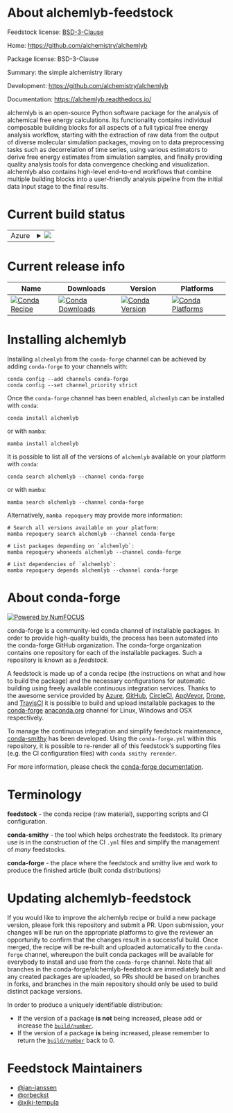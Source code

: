 About alchemlyb-feedstock
=========================

Feedstock license: [BSD-3-Clause](https://github.com/conda-forge/alchemlyb-feedstock/blob/main/LICENSE.txt)

Home: https://github.com/alchemistry/alchemlyb

Package license: BSD-3-Clause

Summary: the simple alchemistry library

Development: https://github.com/alchemistry/alchemlyb

Documentation: https://alchemlyb.readthedocs.io/

alchemlyb is an open-source Python software package for
the analysis of alchemical free energy calculations. Its
functionality contains individual composable building
blocks for all aspects of a full typical free energy
analysis workflow, starting with the extraction of raw
data from the output of diverse molecular simulation
packages, moving on to data preprocessing tasks such as
decorrelation of time series, using various estimators to
derive free energy estimates from simulation samples, and
finally providing quality analysis tools for data
convergence checking and visualization. alchemlyb also
contains high-level end-to-end workflows that combine
multiple building blocks into a user-friendly analysis
pipeline from the initial data input stage to the final
results.


Current build status
====================


<table>
    
  <tr>
    <td>Azure</td>
    <td>
      <details>
        <summary>
          <a href="https://dev.azure.com/conda-forge/feedstock-builds/_build/latest?definitionId=16170&branchName=main">
            <img src="https://dev.azure.com/conda-forge/feedstock-builds/_apis/build/status/alchemlyb-feedstock?branchName=main">
          </a>
        </summary>
        <table>
          <thead><tr><th>Variant</th><th>Status</th></tr></thead>
          <tbody><tr>
              <td>linux_64_acceleratorcorepython3.10.____cpython</td>
              <td>
                <a href="https://dev.azure.com/conda-forge/feedstock-builds/_build/latest?definitionId=16170&branchName=main">
                  <img src="https://dev.azure.com/conda-forge/feedstock-builds/_apis/build/status/alchemlyb-feedstock?branchName=main&jobName=linux&configuration=linux%20linux_64_acceleratorcorepython3.10.____cpython" alt="variant">
                </a>
              </td>
            </tr><tr>
              <td>linux_64_acceleratorcorepython3.11.____cpython</td>
              <td>
                <a href="https://dev.azure.com/conda-forge/feedstock-builds/_build/latest?definitionId=16170&branchName=main">
                  <img src="https://dev.azure.com/conda-forge/feedstock-builds/_apis/build/status/alchemlyb-feedstock?branchName=main&jobName=linux&configuration=linux%20linux_64_acceleratorcorepython3.11.____cpython" alt="variant">
                </a>
              </td>
            </tr><tr>
              <td>linux_64_acceleratorcorepython3.12.____cpython</td>
              <td>
                <a href="https://dev.azure.com/conda-forge/feedstock-builds/_build/latest?definitionId=16170&branchName=main">
                  <img src="https://dev.azure.com/conda-forge/feedstock-builds/_apis/build/status/alchemlyb-feedstock?branchName=main&jobName=linux&configuration=linux%20linux_64_acceleratorcorepython3.12.____cpython" alt="variant">
                </a>
              </td>
            </tr><tr>
              <td>linux_64_acceleratorcorepython3.13.____cp313</td>
              <td>
                <a href="https://dev.azure.com/conda-forge/feedstock-builds/_build/latest?definitionId=16170&branchName=main">
                  <img src="https://dev.azure.com/conda-forge/feedstock-builds/_apis/build/status/alchemlyb-feedstock?branchName=main&jobName=linux&configuration=linux%20linux_64_acceleratorcorepython3.13.____cp313" alt="variant">
                </a>
              </td>
            </tr><tr>
              <td>linux_64_acceleratorcorepython3.14.____cp314</td>
              <td>
                <a href="https://dev.azure.com/conda-forge/feedstock-builds/_build/latest?definitionId=16170&branchName=main">
                  <img src="https://dev.azure.com/conda-forge/feedstock-builds/_apis/build/status/alchemlyb-feedstock?branchName=main&jobName=linux&configuration=linux%20linux_64_acceleratorcorepython3.14.____cp314" alt="variant">
                </a>
              </td>
            </tr><tr>
              <td>linux_64_acceleratorjaxpython3.10.____cpython</td>
              <td>
                <a href="https://dev.azure.com/conda-forge/feedstock-builds/_build/latest?definitionId=16170&branchName=main">
                  <img src="https://dev.azure.com/conda-forge/feedstock-builds/_apis/build/status/alchemlyb-feedstock?branchName=main&jobName=linux&configuration=linux%20linux_64_acceleratorjaxpython3.10.____cpython" alt="variant">
                </a>
              </td>
            </tr><tr>
              <td>linux_64_acceleratorjaxpython3.11.____cpython</td>
              <td>
                <a href="https://dev.azure.com/conda-forge/feedstock-builds/_build/latest?definitionId=16170&branchName=main">
                  <img src="https://dev.azure.com/conda-forge/feedstock-builds/_apis/build/status/alchemlyb-feedstock?branchName=main&jobName=linux&configuration=linux%20linux_64_acceleratorjaxpython3.11.____cpython" alt="variant">
                </a>
              </td>
            </tr><tr>
              <td>linux_64_acceleratorjaxpython3.12.____cpython</td>
              <td>
                <a href="https://dev.azure.com/conda-forge/feedstock-builds/_build/latest?definitionId=16170&branchName=main">
                  <img src="https://dev.azure.com/conda-forge/feedstock-builds/_apis/build/status/alchemlyb-feedstock?branchName=main&jobName=linux&configuration=linux%20linux_64_acceleratorjaxpython3.12.____cpython" alt="variant">
                </a>
              </td>
            </tr><tr>
              <td>linux_64_acceleratorjaxpython3.13.____cp313</td>
              <td>
                <a href="https://dev.azure.com/conda-forge/feedstock-builds/_build/latest?definitionId=16170&branchName=main">
                  <img src="https://dev.azure.com/conda-forge/feedstock-builds/_apis/build/status/alchemlyb-feedstock?branchName=main&jobName=linux&configuration=linux%20linux_64_acceleratorjaxpython3.13.____cp313" alt="variant">
                </a>
              </td>
            </tr><tr>
              <td>linux_64_acceleratorjaxpython3.14.____cp314</td>
              <td>
                <a href="https://dev.azure.com/conda-forge/feedstock-builds/_build/latest?definitionId=16170&branchName=main">
                  <img src="https://dev.azure.com/conda-forge/feedstock-builds/_apis/build/status/alchemlyb-feedstock?branchName=main&jobName=linux&configuration=linux%20linux_64_acceleratorjaxpython3.14.____cp314" alt="variant">
                </a>
              </td>
            </tr><tr>
              <td>osx_64_acceleratorcorepython3.10.____cpython</td>
              <td>
                <a href="https://dev.azure.com/conda-forge/feedstock-builds/_build/latest?definitionId=16170&branchName=main">
                  <img src="https://dev.azure.com/conda-forge/feedstock-builds/_apis/build/status/alchemlyb-feedstock?branchName=main&jobName=osx&configuration=osx%20osx_64_acceleratorcorepython3.10.____cpython" alt="variant">
                </a>
              </td>
            </tr><tr>
              <td>osx_64_acceleratorcorepython3.11.____cpython</td>
              <td>
                <a href="https://dev.azure.com/conda-forge/feedstock-builds/_build/latest?definitionId=16170&branchName=main">
                  <img src="https://dev.azure.com/conda-forge/feedstock-builds/_apis/build/status/alchemlyb-feedstock?branchName=main&jobName=osx&configuration=osx%20osx_64_acceleratorcorepython3.11.____cpython" alt="variant">
                </a>
              </td>
            </tr><tr>
              <td>osx_64_acceleratorcorepython3.12.____cpython</td>
              <td>
                <a href="https://dev.azure.com/conda-forge/feedstock-builds/_build/latest?definitionId=16170&branchName=main">
                  <img src="https://dev.azure.com/conda-forge/feedstock-builds/_apis/build/status/alchemlyb-feedstock?branchName=main&jobName=osx&configuration=osx%20osx_64_acceleratorcorepython3.12.____cpython" alt="variant">
                </a>
              </td>
            </tr><tr>
              <td>osx_64_acceleratorcorepython3.13.____cp313</td>
              <td>
                <a href="https://dev.azure.com/conda-forge/feedstock-builds/_build/latest?definitionId=16170&branchName=main">
                  <img src="https://dev.azure.com/conda-forge/feedstock-builds/_apis/build/status/alchemlyb-feedstock?branchName=main&jobName=osx&configuration=osx%20osx_64_acceleratorcorepython3.13.____cp313" alt="variant">
                </a>
              </td>
            </tr><tr>
              <td>osx_64_acceleratorcorepython3.14.____cp314</td>
              <td>
                <a href="https://dev.azure.com/conda-forge/feedstock-builds/_build/latest?definitionId=16170&branchName=main">
                  <img src="https://dev.azure.com/conda-forge/feedstock-builds/_apis/build/status/alchemlyb-feedstock?branchName=main&jobName=osx&configuration=osx%20osx_64_acceleratorcorepython3.14.____cp314" alt="variant">
                </a>
              </td>
            </tr><tr>
              <td>osx_64_acceleratorjaxpython3.10.____cpython</td>
              <td>
                <a href="https://dev.azure.com/conda-forge/feedstock-builds/_build/latest?definitionId=16170&branchName=main">
                  <img src="https://dev.azure.com/conda-forge/feedstock-builds/_apis/build/status/alchemlyb-feedstock?branchName=main&jobName=osx&configuration=osx%20osx_64_acceleratorjaxpython3.10.____cpython" alt="variant">
                </a>
              </td>
            </tr><tr>
              <td>osx_64_acceleratorjaxpython3.11.____cpython</td>
              <td>
                <a href="https://dev.azure.com/conda-forge/feedstock-builds/_build/latest?definitionId=16170&branchName=main">
                  <img src="https://dev.azure.com/conda-forge/feedstock-builds/_apis/build/status/alchemlyb-feedstock?branchName=main&jobName=osx&configuration=osx%20osx_64_acceleratorjaxpython3.11.____cpython" alt="variant">
                </a>
              </td>
            </tr><tr>
              <td>osx_64_acceleratorjaxpython3.12.____cpython</td>
              <td>
                <a href="https://dev.azure.com/conda-forge/feedstock-builds/_build/latest?definitionId=16170&branchName=main">
                  <img src="https://dev.azure.com/conda-forge/feedstock-builds/_apis/build/status/alchemlyb-feedstock?branchName=main&jobName=osx&configuration=osx%20osx_64_acceleratorjaxpython3.12.____cpython" alt="variant">
                </a>
              </td>
            </tr><tr>
              <td>osx_64_acceleratorjaxpython3.13.____cp313</td>
              <td>
                <a href="https://dev.azure.com/conda-forge/feedstock-builds/_build/latest?definitionId=16170&branchName=main">
                  <img src="https://dev.azure.com/conda-forge/feedstock-builds/_apis/build/status/alchemlyb-feedstock?branchName=main&jobName=osx&configuration=osx%20osx_64_acceleratorjaxpython3.13.____cp313" alt="variant">
                </a>
              </td>
            </tr><tr>
              <td>osx_64_acceleratorjaxpython3.14.____cp314</td>
              <td>
                <a href="https://dev.azure.com/conda-forge/feedstock-builds/_build/latest?definitionId=16170&branchName=main">
                  <img src="https://dev.azure.com/conda-forge/feedstock-builds/_apis/build/status/alchemlyb-feedstock?branchName=main&jobName=osx&configuration=osx%20osx_64_acceleratorjaxpython3.14.____cp314" alt="variant">
                </a>
              </td>
            </tr><tr>
              <td>win_64_acceleratorcorepython3.10.____cpython</td>
              <td>
                <a href="https://dev.azure.com/conda-forge/feedstock-builds/_build/latest?definitionId=16170&branchName=main">
                  <img src="https://dev.azure.com/conda-forge/feedstock-builds/_apis/build/status/alchemlyb-feedstock?branchName=main&jobName=win&configuration=win%20win_64_acceleratorcorepython3.10.____cpython" alt="variant">
                </a>
              </td>
            </tr><tr>
              <td>win_64_acceleratorcorepython3.11.____cpython</td>
              <td>
                <a href="https://dev.azure.com/conda-forge/feedstock-builds/_build/latest?definitionId=16170&branchName=main">
                  <img src="https://dev.azure.com/conda-forge/feedstock-builds/_apis/build/status/alchemlyb-feedstock?branchName=main&jobName=win&configuration=win%20win_64_acceleratorcorepython3.11.____cpython" alt="variant">
                </a>
              </td>
            </tr><tr>
              <td>win_64_acceleratorcorepython3.12.____cpython</td>
              <td>
                <a href="https://dev.azure.com/conda-forge/feedstock-builds/_build/latest?definitionId=16170&branchName=main">
                  <img src="https://dev.azure.com/conda-forge/feedstock-builds/_apis/build/status/alchemlyb-feedstock?branchName=main&jobName=win&configuration=win%20win_64_acceleratorcorepython3.12.____cpython" alt="variant">
                </a>
              </td>
            </tr><tr>
              <td>win_64_acceleratorcorepython3.13.____cp313</td>
              <td>
                <a href="https://dev.azure.com/conda-forge/feedstock-builds/_build/latest?definitionId=16170&branchName=main">
                  <img src="https://dev.azure.com/conda-forge/feedstock-builds/_apis/build/status/alchemlyb-feedstock?branchName=main&jobName=win&configuration=win%20win_64_acceleratorcorepython3.13.____cp313" alt="variant">
                </a>
              </td>
            </tr><tr>
              <td>win_64_acceleratorcorepython3.14.____cp314</td>
              <td>
                <a href="https://dev.azure.com/conda-forge/feedstock-builds/_build/latest?definitionId=16170&branchName=main">
                  <img src="https://dev.azure.com/conda-forge/feedstock-builds/_apis/build/status/alchemlyb-feedstock?branchName=main&jobName=win&configuration=win%20win_64_acceleratorcorepython3.14.____cp314" alt="variant">
                </a>
              </td>
            </tr><tr>
              <td>win_64_acceleratorjaxpython3.10.____cpython</td>
              <td>
                <a href="https://dev.azure.com/conda-forge/feedstock-builds/_build/latest?definitionId=16170&branchName=main">
                  <img src="https://dev.azure.com/conda-forge/feedstock-builds/_apis/build/status/alchemlyb-feedstock?branchName=main&jobName=win&configuration=win%20win_64_acceleratorjaxpython3.10.____cpython" alt="variant">
                </a>
              </td>
            </tr><tr>
              <td>win_64_acceleratorjaxpython3.11.____cpython</td>
              <td>
                <a href="https://dev.azure.com/conda-forge/feedstock-builds/_build/latest?definitionId=16170&branchName=main">
                  <img src="https://dev.azure.com/conda-forge/feedstock-builds/_apis/build/status/alchemlyb-feedstock?branchName=main&jobName=win&configuration=win%20win_64_acceleratorjaxpython3.11.____cpython" alt="variant">
                </a>
              </td>
            </tr><tr>
              <td>win_64_acceleratorjaxpython3.12.____cpython</td>
              <td>
                <a href="https://dev.azure.com/conda-forge/feedstock-builds/_build/latest?definitionId=16170&branchName=main">
                  <img src="https://dev.azure.com/conda-forge/feedstock-builds/_apis/build/status/alchemlyb-feedstock?branchName=main&jobName=win&configuration=win%20win_64_acceleratorjaxpython3.12.____cpython" alt="variant">
                </a>
              </td>
            </tr><tr>
              <td>win_64_acceleratorjaxpython3.13.____cp313</td>
              <td>
                <a href="https://dev.azure.com/conda-forge/feedstock-builds/_build/latest?definitionId=16170&branchName=main">
                  <img src="https://dev.azure.com/conda-forge/feedstock-builds/_apis/build/status/alchemlyb-feedstock?branchName=main&jobName=win&configuration=win%20win_64_acceleratorjaxpython3.13.____cp313" alt="variant">
                </a>
              </td>
            </tr><tr>
              <td>win_64_acceleratorjaxpython3.14.____cp314</td>
              <td>
                <a href="https://dev.azure.com/conda-forge/feedstock-builds/_build/latest?definitionId=16170&branchName=main">
                  <img src="https://dev.azure.com/conda-forge/feedstock-builds/_apis/build/status/alchemlyb-feedstock?branchName=main&jobName=win&configuration=win%20win_64_acceleratorjaxpython3.14.____cp314" alt="variant">
                </a>
              </td>
            </tr>
          </tbody>
        </table>
      </details>
    </td>
  </tr>
</table>

Current release info
====================

| Name | Downloads | Version | Platforms |
| --- | --- | --- | --- |
| [![Conda Recipe](https://img.shields.io/badge/recipe-alchemlyb-green.svg)](https://anaconda.org/conda-forge/alchemlyb) | [![Conda Downloads](https://img.shields.io/conda/dn/conda-forge/alchemlyb.svg)](https://anaconda.org/conda-forge/alchemlyb) | [![Conda Version](https://img.shields.io/conda/vn/conda-forge/alchemlyb.svg)](https://anaconda.org/conda-forge/alchemlyb) | [![Conda Platforms](https://img.shields.io/conda/pn/conda-forge/alchemlyb.svg)](https://anaconda.org/conda-forge/alchemlyb) |

Installing alchemlyb
====================

Installing `alchemlyb` from the `conda-forge` channel can be achieved by adding `conda-forge` to your channels with:

```
conda config --add channels conda-forge
conda config --set channel_priority strict
```

Once the `conda-forge` channel has been enabled, `alchemlyb` can be installed with `conda`:

```
conda install alchemlyb
```

or with `mamba`:

```
mamba install alchemlyb
```

It is possible to list all of the versions of `alchemlyb` available on your platform with `conda`:

```
conda search alchemlyb --channel conda-forge
```

or with `mamba`:

```
mamba search alchemlyb --channel conda-forge
```

Alternatively, `mamba repoquery` may provide more information:

```
# Search all versions available on your platform:
mamba repoquery search alchemlyb --channel conda-forge

# List packages depending on `alchemlyb`:
mamba repoquery whoneeds alchemlyb --channel conda-forge

# List dependencies of `alchemlyb`:
mamba repoquery depends alchemlyb --channel conda-forge
```


About conda-forge
=================

[![Powered by
NumFOCUS](https://img.shields.io/badge/powered%20by-NumFOCUS-orange.svg?style=flat&colorA=E1523D&colorB=007D8A)](https://numfocus.org)

conda-forge is a community-led conda channel of installable packages.
In order to provide high-quality builds, the process has been automated into the
conda-forge GitHub organization. The conda-forge organization contains one repository
for each of the installable packages. Such a repository is known as a *feedstock*.

A feedstock is made up of a conda recipe (the instructions on what and how to build
the package) and the necessary configurations for automatic building using freely
available continuous integration services. Thanks to the awesome service provided by
[Azure](https://azure.microsoft.com/en-us/services/devops/), [GitHub](https://github.com/),
[CircleCI](https://circleci.com/), [AppVeyor](https://www.appveyor.com/),
[Drone](https://cloud.drone.io/welcome), and [TravisCI](https://travis-ci.com/)
it is possible to build and upload installable packages to the
[conda-forge](https://anaconda.org/conda-forge) [anaconda.org](https://anaconda.org/)
channel for Linux, Windows and OSX respectively.

To manage the continuous integration and simplify feedstock maintenance,
[conda-smithy](https://github.com/conda-forge/conda-smithy) has been developed.
Using the ``conda-forge.yml`` within this repository, it is possible to re-render all of
this feedstock's supporting files (e.g. the CI configuration files) with ``conda smithy rerender``.

For more information, please check the [conda-forge documentation](https://conda-forge.org/docs/).

Terminology
===========

**feedstock** - the conda recipe (raw material), supporting scripts and CI configuration.

**conda-smithy** - the tool which helps orchestrate the feedstock.
                   Its primary use is in the construction of the CI ``.yml`` files
                   and simplify the management of *many* feedstocks.

**conda-forge** - the place where the feedstock and smithy live and work to
                  produce the finished article (built conda distributions)


Updating alchemlyb-feedstock
============================

If you would like to improve the alchemlyb recipe or build a new
package version, please fork this repository and submit a PR. Upon submission,
your changes will be run on the appropriate platforms to give the reviewer an
opportunity to confirm that the changes result in a successful build. Once
merged, the recipe will be re-built and uploaded automatically to the
`conda-forge` channel, whereupon the built conda packages will be available for
everybody to install and use from the `conda-forge` channel.
Note that all branches in the conda-forge/alchemlyb-feedstock are
immediately built and any created packages are uploaded, so PRs should be based
on branches in forks, and branches in the main repository should only be used to
build distinct package versions.

In order to produce a uniquely identifiable distribution:
 * If the version of a package **is not** being increased, please add or increase
   the [``build/number``](https://docs.conda.io/projects/conda-build/en/latest/resources/define-metadata.html#build-number-and-string).
 * If the version of a package **is** being increased, please remember to return
   the [``build/number``](https://docs.conda.io/projects/conda-build/en/latest/resources/define-metadata.html#build-number-and-string)
   back to 0.

Feedstock Maintainers
=====================

* [@jan-janssen](https://github.com/jan-janssen/)
* [@orbeckst](https://github.com/orbeckst/)
* [@xiki-tempula](https://github.com/xiki-tempula/)

